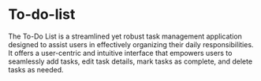 # To-do-list
The To-Do List is a streamlined yet robust task management application designed to assist users in effectively organizing their daily responsibilities. It offers a user-centric and intuitive interface that empowers users to seamlessly add tasks, edit task details, mark tasks as complete, and delete tasks as needed.
